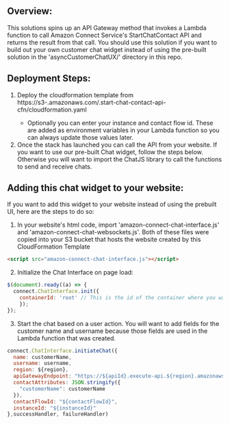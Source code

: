 ## Overview:

This solutions spins up an API Gateway method that invokes a Lambda function to call Amazon Connect Service's StartChatContact API and returns the result from that call. You should use this solution if you want to build out your own customer chat widget instead of using the pre-built solution in the 'asyncCustomerChatUX/' directory in this repo. 

## Deployment Steps:

1) Deploy the cloudformation template from https://s3-<region>.amazonaws.com/<region>.start-chat-contact-api-cfn/cloudformation.yaml
    - Optionally you can enter your instance and contact flow id. These are added as environment variables in your Lambda function so you can always update those values later.
2) Once the stack has launched you can call the API from your website. If you want to use our pre-built Chat widget, follow the steps below. Otherwise you will want to import the ChatJS library to call the functions to send and receive chats.

## Adding this chat widget to your website:

If you want to add this widget to your website instead of using the prebuilt UI, here are the steps to do so:

1. In your website's html code, import 'amazon-connect-chat-interface.js' and 'amazon-connect-chat-websockets.js'. Both of these files were copied into your S3 bucket that hosts the website created by this CloudFormation Template

```html
<script src="amazon-connect-chat-interface.js"></script>
```

2. Initialize the Chat Interface on page load:

```js
$(document).ready((a) => {
  connect.ChatInterface.init({
    containerId: 'root' // This is the id of the container where you want the widget to reside
    });
});
```

3. Start the chat based on a user action. You will want to add fields for the customer name and username because those fields are used in the Lambda function that was created.

```js
connect.ChatInterface.initiateChat({
  name: customerName,
  username: username,
  region: ${region},
  apiGatewayEndpoint: "https://${apiId}.execute-api.${region}.amazonaws.com/Prod",
  contactAttributes: JSON.stringify({
    "customerName": customerName
  }),
  contactFlowId: "${contactFlowId}",
  instanceId: "${instanceId}"
},successHandler, failureHandler)
```
